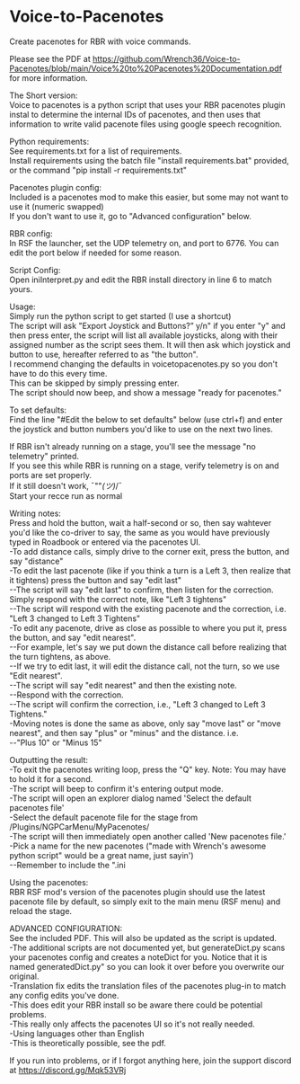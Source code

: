 # Voice-to-Pacenotes
Create pacenotes for RBR with voice commands.

Please see the PDF at https://github.com/Wrench36/Voice-to-Pacenotes/blob/main/Voice%20to%20Pacenotes%20Documentation.pdf for more information.

The Short version:<br>
Voice to pacenotes is a python script that uses your RBR pacenotes plugin instal to determine the internal IDs of pacenotes, and then uses that information to write valid pacenote files using google speech recognition.

Python requirements:<br>
See requirements.txt for a list of requirements.<br>
Install requirements using the batch file "install requirements.bat" provided, or the command "pip install -r requirements.txt"

Pacenotes plugin config:<br>
Included is a pacenotes mod to make this easier, but some may not want to use it (numeric swapped)<br>
If you don't want to use it, go to "Advanced configuration" below.

RBR config:<br>
In RSF the launcher, set the UDP telemetry on, and port to 6776. You can edit the port below if needed for some reason.

Script Config:<br>
Open iniInterpret.py and edit the RBR install directory in line 6 to match yours.<br>

Usage:<br>
Simply run the python script to get started (I use a shortcut)<br>
The script will ask "Export Joystick and Buttons?” y/n" if you enter "y" and then press enter, the script will list all available joysticks, along with their assigned number as the script sees them. It will then ask which joystick and button to use, hereafter referred to as "the button".<br>
I recommend changing the defaults in voicetopacenotes.py so you don't have to do this every time.<br>
This can be skipped by simply pressing enter.<br>
The script should now beep, and show a message "ready for pacenotes."

To set defaults:<br>
  Find the line "#Edit the below to set defaults" below (use ctrl+f) and enter the joystick and button numbers you'd like to use on the next two lines.
  
If RBR isn't already running on a stage, you'll see the message "no telemetry" printed.<br>
If you see this while RBR is running on a stage, verify telemetry is on and ports are set properly.<br>
If it still doesn't work, ¯"\"_(ツ)_/¯<br>
Start your recce run as normal

Writing notes:<br>
Press and hold the button, wait a half-second or so, then say wahtever you'd like the co-driver to say, the same as you would have previously typed in Roadbook or entered via the pacenotes UI.<br>
-To add distance calls, simply drive to the corner exit, press the button, and say "distance"<br>
-To edit the last pacenote (like if you think a turn is a Left 3, then realize that it tightens) press the button and say "edit last"<br>
  --The script will say "edit last" to confirm, then listen for the correction. Simply respond with the correct note, like "Left 3 tightens"<br>
  --The script will respond with the existing pacenote and the correction, i.e. "Left 3 changed to Left 3 Tightens"<br>
-To edit any pacenote, drive as close as possible to where you put it, press the button, and say "edit nearest".<br>
  --For example, let's say we put down the distance call before realizing that the turn tightens, as above.<br>
  --If we try to edit last, it will edit the distance call, not the turn, so we use "Edit nearest".<br>
  --The script will say "edit nearest" and then the existing note.<br>
  --Respond with the correction.<br>
  --The script will confirm the correction, i.e., "Left 3 changed to Left 3 Tightens."<br>
-Moving notes is done the same as above, only say "move last" or "move nearest", and then say "plus" or "minus" and the distance. i.e.<br>
  --"Plus 10" or "Minus 15"<br>

Outputting the result:<br>
-To exit the pacenotes writing loop, press the "Q" key. Note: You may have to hold it for a second.<br>
-The script will beep to confirm it's entering output mode.<br>
-The script will open an explorer dialog named 'Select the default pacenotes file'<br>
-Select the default pacenote file for the stage from <Richard Burns Rally Install>/Plugins/NGPCarMenu/MyPacenotes/<stage name><br>
-The script will then immediately open another called 'New pacenotes file.'<br>
-Pick a name for the new pacenotes ("made with Wrench's awesome python script" would be a great name, just sayin')<br>
  --Remember to include the ".ini

Using the pacenotes:<br>
RBR RSF mod's version of the pacenotes plugin should use the latest pacenote file by default, so simply exit to the main menu (RSF menu) and reload the stage.<br>

ADVANCED CONFIGURATION:<br>
See the included PDF. This will also be updated as the script is updated.<br>
-The additional scripts are not documented yet, but generateDict.py scans your pacenotes config and creates a noteDict for you. Notice that it is named
  generatedDict.py" so you can look it over before you overwrite our original.<br>
-Translation fix edits the translation files of the pacenotes plug-in to match any config edits you've done.<br>
  -This does edit your RBR install so be aware there could be potential problems.<br>
  -This really only affects the pacenotes UI so it's not really needed.<br>
-Using languages other than English<br>
  -This is theoretically possible, see the pdf.
  
If you run into problems, or if I forgot anything here, join the support discord at https://discord.gg/Mqk53VRj













